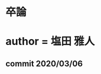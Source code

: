 # 卒論
# author = 塩田 雅人
## commit 2020/03/06

<!--

修論，卒論 TeXファイル サンプル
========================================================


* 作成
 * 2011/1/27
* 作成者
 * 阿部 佑樹 (mail:kituto@gmail.com)

## ファイル構成

* `main.tex`                メインのTeXファイル
* `[1-6].tex,thanks.tex`    各章のtexファイル
* `ref.bib`                 参考文献を記述するファイル

* `kupaper.cls`         クラスファイル
* `jtygm.sty`            Texコンパイル時のFont Warningを抑制


* `fig`

# タイプセットの方法
## latexmkでのタイプセット
latexmkが導入されている環境(TexLive2015に標準で入っている)では，`.latexmkrc`にplatexやdvipdfmx等のコマンドを
設定することで連続してコマンドを実行できます．
また，保存を監視して継続ビルドのようなことができます．


```
$ latexmk -pdfdvi main.tex
dvi経由でpdfを生成する
$ latexmk -pdfdvi main.tex
dvi経由でpdfを生成し，PDFビューワを開く
$ latexmk -pdfdvi -pvc -interaction=nonstopmode main.tex
dvi経由でpdfを生成しプレビュー，texを監視し継続ビルド
$ latexmk -c main.tex
中間ファイルを削除
$ latexmk -C main.tex
dvi,pdfと中間ファイルを削除
```


## ptex2pdfでのタイプセット

TexLive2015には， `platex` と `dvipdfmx` を連続して実行する `ptex2pdf` がある．

```
$ ptex2pdf -l main.tex
または
$ platex main.tex
$ dvipdfmx main.dvi
```

bibtexを使っている場合，一度 `ptex2pdf` を実行後，下記を実行する．

```
$ upbibtex main
```

2度 `ptex2pdf` を実行すると，参考文献が挿入されたPDFが作成される．

## emacsでのタイプセット

TeXファイルを開き， `C-c t j` でplatexでコンパイルを行う．
bibtexを使っている場合， `C-c t b` で jbibtexコンパイル


platex->jbibtex->platex->platexを繰り返す．
めんどくさい人は OMakeを検索してみてください．



以下，.emacsに追記するとうれしいかも．

```
(autoload 'yatex-mode "yatex" "Yet Another LaTeX mode" t)
(setq auto-mode-alist
      (cons (cons "\\.tex$" 'yatex-mode) auto-mode-alist))
;  YaTeX-kanji-code 3   ; (1 SJIS, 2 JIS, 3 EUC 4 UTF-8) JIS(junet-unix)だとOS依存せ
;;ずにコンパイルできる
(setq YaTeX-kanji-code 3) ;; Vine ならEUC Ubuntu使ってて分かっている人は4
(setq YaTeX-latex-message-code 'euc-jp)

;; Footer部の Local CariablesのWarningを抑制
;; % Local Variables:
;; % TeX-master: t
;; % mode: yatex
;; % End:
(put 'TeX-master 'safe-local-variable
     (lambda (x)
       (or (stringp x)
              (member x (quote (t nil shared dwim))))))


(setq tex-command "platex")
;;(setq tex-command "platex -src-specials") ;;dvi-preview使う場合は必要
(setq dvi2-command "xdvi")        ;;C-c t pでdviプレビュー
(setq bibtex-command "jbibtex")   ;;C-c t bでbibコンパイル
(setq dviprint-command-format "dvipdfmx %s");;C-c t lでpdfコンバート


;;;;;dvi-preview
;; ;;最初に起動した emacs だけ server-start するには [ここ] より
;; (require 'server)
;; (unless (server-running-p)
;;        (server-start))

;; (require 'xdvi-search) ; 必須
;; ;; 窓を上に
;; (add-hook 'yatex-mode-hook
;;           '(lambda ()
;;              (define-key YaTeX-mode-map "\C-c\C-j" 'xdvi-jump-to-line)
;;              (auto-fill-mode t) (setq fill-column 80) ))

```
-->
